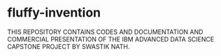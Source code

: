 # fluffy-invention
THIS REPOSITORY CONTAINS CODES AND DOCUMENTATION AND COMMERCIAL PRESENTATION OF THE IBM ADVANCED DATA SCIENCE CAPSTONE PROJECT BY SWASTIK NATH.
